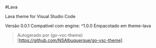 #Lava

Lava theme for Visual Studio Code

Versão 0.0.1
Compatível com engine: ^1.0.0
Empacotado em theme-lava

> Autogerado por (go-vsc-theme)[https://github.com/NSAlbuquerque/go-vsc-theme].